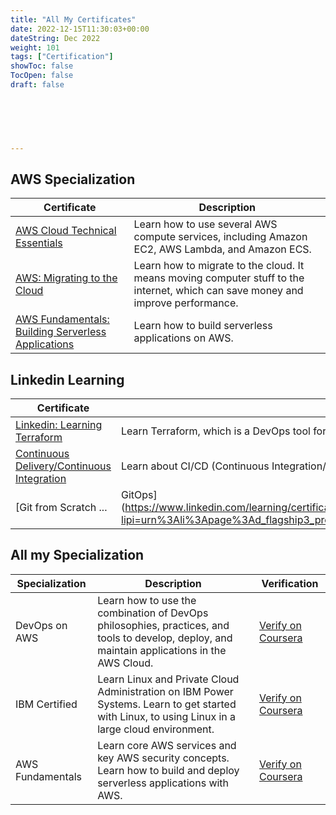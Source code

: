 ```yaml
---
title: "All My Certificates"
date: 2022-12-15T11:30:03+00:00
dateString: Dec 2022
weight: 101
tags: ["Certification"]
showToc: false
TocOpen: false
draft: false



   
    
    
---
```

## AWS Specialization

| Certificate | Description |
| --- | --- |
| [AWS Cloud Technical Essentials](https://www.coursera.org/account/accomplishments/certificate/ETR94TV3UN3C) | Learn how to use several AWS compute services, including Amazon EC2, AWS Lambda, and Amazon ECS. |
| [AWS: Migrating to the Cloud](https://www.coursera.org/account/accomplishments/certificate/BZLA5R2MCSFC) | Learn how to migrate to the cloud. It means moving computer stuff to the internet, which can save money and improve performance. |
| [AWS Fundamentals: Building Serverless Applications](https://www.coursera.org/account/accomplishments/certificate/QVJQ2HDG5U8Z) | Learn how to build serverless applications on AWS. |

## Linkedin Learning

| Certificate | Description |
| --- | --- |
| [Linkedin: Learning Terraform](https://www.linkedin.com/learning/certificates/c6944607a181cca2c106a9b998d57286a1238d07f8fae3f50f60b5f6ddb8e04b?lipi=urn%3Ali%3Apage%3Ad_flagship3_profile_view_base_certifications_details%3BvuF0iLC4SdyAJT9wuiyK1Q%3D%3D) | Learn Terraform, which is a DevOps tool for infrastructure as code. |
| [Continuous Delivery/Continuous Integration](https://www.linkedin.com/learning/certificates/bf98a037e5c91f0343a50260796562fd75720d54fb224695066c30c7c7cf67dd?lipi=urn%3Ali%3Apage%3Ad_flagship3_profile_view_base_certifications_details%3BvuF0iLC4SdyAJT9wuiyK1Q%3D%3D) | Learn about CI/CD (Continuous Integration/Continuous Delivery) and construct your own CI/CD pipeline. |
| [Git from Scratch ... | GitOps](https://www.linkedin.com/learning/certificates/059ebf0667b36f13dd294a96525e09a0af9ae11ddbbe2e55b6b90ef817682d82?lipi=urn%3Ali%3Apage%3Ad_flagship3_profile_view_base_certifications_details%3BvuF0iLC4SdyAJT9wuiyK1Q%3D%3D) | Learn version control, which is the practice of tracking and managing changes to software code. |

## All my Specialization

| Specialization     | Description                                                                                                              | Verification                                                                                                             |
| ------------------ | ------------------------------------------------------------------------------------------------------------------------ | ------------------------------------------------------------------------------------------------------------------------ |
| DevOps on AWS      | Learn how to use the combination of DevOps philosophies, practices, and tools to develop, deploy, and maintain applications in the AWS Cloud.                                     | [Verify on Coursera](https://www.coursera.org/account/accomplishments/specialization/certificate/E2MLQKR8BS7C)          |
| IBM Certified      | Learn Linux and Private Cloud Administration on IBM Power Systems. Learn to get started with Linux, to using Linux in a large cloud environment.                                    | [Verify on Coursera](https://www.coursera.org/account/accomplishments/specialization/certificate/CJ4TF4RSB72F)          |
| AWS Fundamentals   | Learn core AWS services and key AWS security concepts. Learn how to build and deploy serverless applications with AWS.   | [Verify on Coursera](https://www.coursera.org/account/accomplishments/specialization/certificate/V82H7FPZWQ3C)          |


